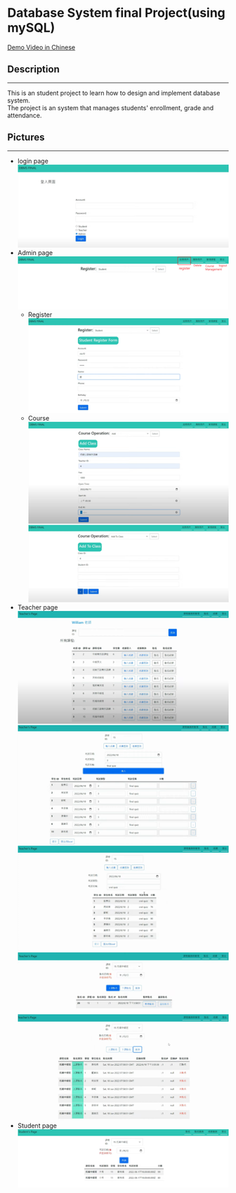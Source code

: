 # Database System final Project(using mySQL)

[Demo Video in Chinese](https://www.youtube.com/watch?v=UJ_Pa57Ln88)

## Description
---
This is an student project to learn how to design and implement database system.</br>
The project is an system that manages students' enrollment, grade and attendance.

## Pictures
---
* login page
  ![login page](./images/login.png)
* Admin page
  ![admin1](./images/admin_page.png)
  - Register
  ![register](./images/register_page.png)
  - Course
  ![course](./images/cpurse_page.png)
  ![course](./images/course_page2.png)
* Teacher page
  ![tr1](./images/tr_page.png)
  ![tr2](./images//tr_page2.png)
  ![tr3](./images//tr_page3.png)
  ![tr4](./images//tr_page4.png)
  ![tr5](./images//tr_page5.png)
* Student page
  ![stu1](./images/stu_page.png)
